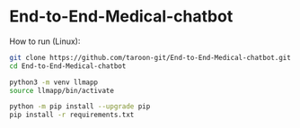 # End-to-End-Medical-chatbot

How to run (Linux):

```bash
git clone https://github.com/taroon-git/End-to-End-Medical-chatbot.git
cd End-to-End-Medical-chatbot

python3 -m venv llmapp
source llmapp/bin/activate

python -m pip install --upgrade pip
pip install -r requirements.txt
```